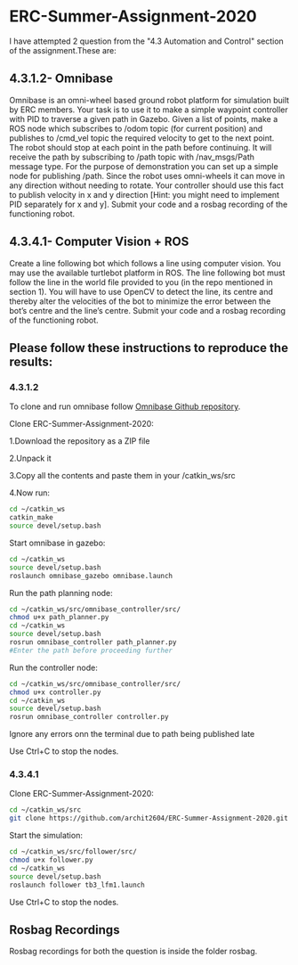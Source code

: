 # ERC-Summer-Assignment-2020
I have attempted 2 question from the "4.3 Automation and Control" section of the assignment.These are:

## 4.3.1.2- Omnibase
Omnibase is an omni-wheel based ground robot platform for simulation
built by ERC members. Your task is to use it to make a simple waypoint
controller with PID to traverse a given path in Gazebo. Given a list of
points, make a ROS node which subscribes to /odom topic (for current
position) and publishes to /cmd_vel topic the required velocity to get to
the next point. The robot should stop at each point in the path before
continuing. It will receive the path by subscribing to /path topic with
/nav_msgs/Path message type. For the purpose of demonstration you can
set up a simple node for publishing /path.
Since the robot uses omni-wheels it can move in any direction without
needing to rotate. Your controller should use this fact to publish velocity in
x and y direction [Hint: you might need to implement PID separately for x
and y]. Submit your code and a rosbag recording of the functioning robot.

## 4.3.4.1- Computer Vision + ROS
Create a line following bot which follows a line using computer vision.
You may use the available turtlebot platform in ROS. The line following bot
must follow the line in the world file provided to you (in the repo
mentioned in section 1). You will have to use OpenCV to detect the line,
its centre and thereby alter the velocities of the bot to minimize the error
between the bot’s centre and the line’s centre. Submit your code and a
rosbag recording of the functioning robot.

## Please follow these instructions to reproduce the results:
### 4.3.1.2
To clone and run omnibase follow [Omnibase Github repository](https://github.com/ERC-BPGC/omnibase).

Clone ERC-Summer-Assignment-2020:

  1.Download the repository as a ZIP file

  2.Unpack it

  3.Copy all the contents and paste them in your /catkin_ws/src

  4.Now run:
```bash
cd ~/catkin_ws
catkin_make
source devel/setup.bash
```
Start omnibase in gazebo:
```bash
cd ~/catkin_ws
source devel/setup.bash
roslaunch omnibase_gazebo omnibase.launch
```
Run the path planning node:
```bash
cd ~/catkin_ws/src/omnibase_controller/src/
chmod u+x path_planner.py 
cd ~/catkin_ws
source devel/setup.bash
rosrun omnibase_controller path_planner.py
#Enter the path before proceeding further
```
Run the controller node:
```bash
cd ~/catkin_ws/src/omnibase_controller/src/
chmod u+x controller.py
cd ~/catkin_ws
source devel/setup.bash
rosrun omnibase_controller controller.py
```
Ignore any errors onn the terminal due to path being published late

Use Ctrl+C to stop the nodes.

### 4.3.4.1
Clone ERC-Summer-Assignment-2020:
```bash
cd ~/catkin_ws/src
git clone https://github.com/archit2604/ERC-Summer-Assignment-2020.git
```
Start the simulation:
```bash
cd ~/catkin_ws/src/follower/src/
chmod u+x follower.py
cd ~/catkin_ws
source devel/setup.bash
roslaunch follower tb3_lfm1.launch
```
Use Ctrl+C to stop the nodes.

## Rosbag Recordings
Rosbag recordings for both the question is inside the folder rosbag.
